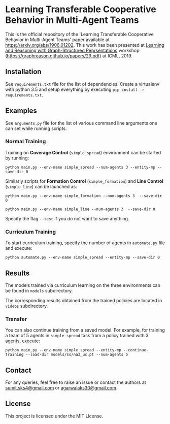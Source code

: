 # Learning Transferable Cooperative Behavior in Multi-Agent Teams

This is the official repository of the 'Learning Transferable Cooperative Behavior in Multi-Agent Teams' paper available at https://arxiv.org/abs/1906.01202. This work has been presented at [Learning and Reasoning with Graph-Structured Reprsentations](https://graphreason.github.io/) workshop (https://graphreason.github.io/papers/29.pdf) at ICML, 2019. 

## Installation
See `requirements.txt` file for the list of dependencies. Create a virtualenv with python 3.5 and setup everything by executing `pip install -r requirements.txt`. 

## Examples
See `arguments.py` file for the list of various command line arguments one can set while running scripts. 

### Normal Training
Training on **Coverage Control** (`simple_spread`) environment can be started by running:

`python main.py --env-name simple_spread --num-agents 3 --entity-mp --save-dir 0`

Similarly scripts for **Formation Control** (`simple_formation`) and **Line Control** (`simple_line`) can be launched as:

`python main.py --env-name simple_formation --num-agents 3  --save-dir 0`

`python main.py --env-name simple_line --num-agents 3  --save-dir 0`

Specify the flag `--test` if you do not want to save anything. 

### Curriculum Training
To start curriculum training, specify the number of agents in `automate.py` file and execute:

`python automate.py --env-name simple_spread --entity-mp --save-dir 0`

## Results
The models trained via curriculum learning on the three environments can be found in `models` subdirectory.

The corresponding results obtained from the trained policies are located in `videos` subdirectory.

### Transfer 
You can also continue training from a saved model. For example, for training a team of 5 agents in `simple_spread` task from a policy trained with 3 agents, execute:

`python main.py --env-name simple_spread --entity-mp --continue-training --load-dir models/ss/na3_uc.pt --num-agents 5`


## Contact
For any queries, feel free to raise an issue or contact the authors at sumit.sks4@gmail.com or agarwalaks30@gmail.com.

## License
This project is licensed under the MIT License.
